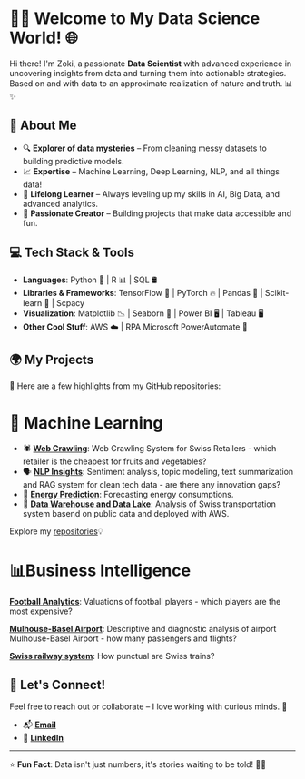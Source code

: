 # 👩‍💻 Welcome to My Data Science World! 🌐

Hi there! I'm Zoki, a passionate **Data Scientist** with advanced experience in uncovering insights from data and turning them into actionable strategies. Based on and with data to an approximate realization of nature and truth. 📊✨

## 🚀 About Me

- 🔍 **Explorer of data mysteries** – From cleaning messy datasets to building predictive models.
- 📈 **Expertise** – Machine Learning, Deep Learning, NLP, and all things data! 
- 🧠 **Lifelong Learner** – Always leveling up my skills in AI, Big Data, and advanced analytics.
- 🌟 **Passionate Creator** – Building projects that make data accessible and fun.

## 💻 Tech Stack & Tools

- **Languages**: Python 🐍 | R 📊 | SQL 🛢️  
- **Libraries & Frameworks**: TensorFlow 🤖 | PyTorch 🔥 | Pandas 🐼 | Scikit-learn 🎯 | Scpacy    
- **Visualization**: Matplotlib 📉 | Seaborn 🌊 | Power BI 🖥️  | Tableau 🖥️
- **Other Cool Stuff**:  AWS ☁️ | RPA Microsoft PowerAutomate 🤖

## 🌍 My Projects

📌 Here are a few highlights from my GitHub repositories:

# 🧠 Machine Learning
- 🕷️ **[Web Crawling](https://github.com/zd-2902/cip-gemuese)**: Web Crawling System for Swiss Retailers - which retailer is the cheapest for fruits and vegetables? 
- 🗣️ **[NLP Insights](https://github.com/zd-2902/hslu-cta03)**: Sentiment analysis, topic modeling, text summarization and RAG system for clean tech data - are there any innovation gaps?
- 🌳 **[Energy Prediction](https://github.com/zd-2902/hslu-dae)**: Forecasting energy consumptions.
- 🚂 **[Data Warehouse and Data Lake](https://github.com/zd-2902/hslu-dwh)**: Analysis of Swiss transportation system basend on public data and deployed with AWS.

Explore my [repositories](https://github.com/zd-2902?tab=repositories)💡

# 📊Business Intelligence
[**Football Analytics**](https://abenaamanfo.shinyapps.io/Player_Valuations/): Valuations of football players - which players are the most expensive?

[**Mulhouse-Basel Airport**](https://maphslu.shinyapps.io/Basel/): Descriptive and diagnostic analysis of airport Mulhouse-Basel Airport - how many passengers and flights?

[**Swiss railway system**](https://public.tableau.com/app/profile/zoran.dobrosavljevic5387/viz/shared/7DYH72KRK): How punctual are Swiss trains?

## 🎯 Let's Connect!

Feel free to reach out or collaborate – I love working with curious minds. 🌟

- 📬 [**Email**](zoran96_@hotmail.com)
- 💼 [**LinkedIn**](https://www.linkedin.com/in/zoran-dobrosavljevic-b00600175/)

---

⭐ **Fun Fact**: Data isn't just numbers; it's stories waiting to be told! 📖✨
